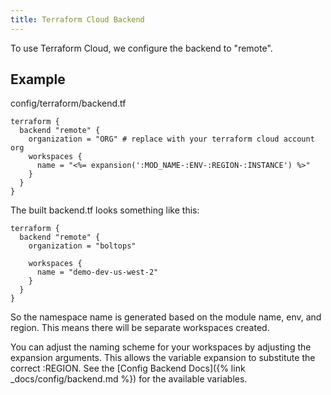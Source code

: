 ```yaml
---
title: Terraform Cloud Backend
---
```


To use Terraform Cloud, we configure the backend to "remote".

## Example

config/terraform/backend.tf

```hcl
terraform {
  backend "remote" {
    organization = "ORG" # replace with your terraform cloud account org
    workspaces {
      name = "<%= expansion(':MOD_NAME-:ENV-:REGION-:INSTANCE') %>"
    }
  }
}
```

The built backend.tf looks something like this:

```hcl
terraform {
  backend "remote" {
    organization = "boltops"

    workspaces {
      name = "demo-dev-us-west-2"
    }
  }
}
```

So the namespace name is generated based on the module name, env, and region. This means there will be separate workspaces created.

You can adjust the naming scheme for your workspaces by adjusting the expansion arguments. This allows the variable expansion to substitute the correct :REGION. See the [Config Backend Docs]({% link _docs/config/backend.md %}) for the available variables.
